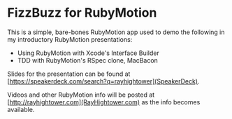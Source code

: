 FizzBuzz for RubyMotion
===

This is a simple, bare-bones RubyMotion app used to demo the following
in my introductory RubyMotion presentations:

* Using RubyMotion with Xcode's Interface Builder
* TDD with RubyMotion's RSpec clone, MacBacon

Slides for the presentation can be found at [https://speakerdeck.com/search?q=rayhightower](SpeakerDeck).

Videos and other RubyMotion info will be posted at
[http://rayhightower.com](RayHightower.com) as the info becomes available.
